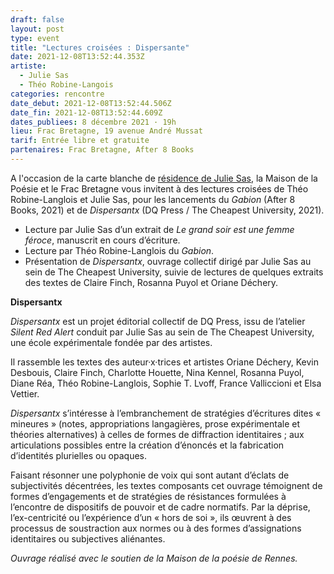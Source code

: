 ```yaml
---
draft: false
layout: post
type: event
title: "Lectures croisées : Dispersante"
date: 2021-12-08T13:52:44.353Z
artiste:
  - Julie Sas
  - Théo Robine-Langois
categories: rencontre
date_debut: 2021-12-08T13:52:44.506Z
date_fin: 2021-12-08T13:52:44.609Z
dates_publiees: 8 décembre 2021 · 19h
lieu: Frac Bretagne, 19 avenue André Mussat
tarif: Entrée libre et gratuite
partenaires: Frac Bretagne, After 8 Books
---
```

A l'occasion de la carte blanche de [résidence de Julie Sas](https://maisondelapoesierennes.netlify.app/residence/2022/07/04/r-sidence-dautomne.html), la Maison de la Poésie et le Frac Bretagne vous invitent à des lectures croisées de Théo Robine-Langlois et Julie Sas, pour les lancements du *Gabion* (After 8 Books, 2021) et de *Dispersantx* (DQ Press / The Cheapest University, 2021).

* Lecture par Julie Sas d’un extrait de *Le grand soir est une femme féroce*, manuscrit en cours d’écriture.
* Lecture par Théo Robine-Langlois du *Gabion*.
* Présentation de *Dispersantx*, ouvrage collectif dirigé par Julie Sas au sein de The Cheapest University, suivie de lectures de quelques extraits des textes de Claire Finch, Rosanna Puyol et Oriane Déchery.

**Dispersantx**

*Dispersantx* est un projet éditorial collectif de DQ Press, issu de l’atelier *Silent Red Alert* conduit par Julie Sas au sein de The Cheapest University, une école expérimentale fondée par des artistes. 

Il rassemble les textes des auteur·x·trices et artistes Oriane Déchery, Kevin Desbouis, Claire Finch, Charlotte Houette, Nina Kennel, Rosanna Puyol, Diane Réa, Théo Robine-Langlois, Sophie T. Lvoff, France Valliccioni et Elsa Vettier.

*Dispersantx* s’intéresse à l’embranchement de stratégies d’écritures dites « mineures » (notes, appropriations langagières, prose expérimentale et théories alternatives) à celles de formes de diffraction identitaires ; aux articulations possibles entre la création d’énoncés et la fabrication d’identités plurielles ou opaques. 

Faisant résonner une polyphonie de voix qui sont autant d’éclats de subjectivités décentrées, les textes composants cet ouvrage témoignent de formes d’engagements et de stratégies de résistances formulées à l’encontre de dispositifs de pouvoir et de cadre normatifs. Par la déprise, l’ex-centricité ou l’expérience d’un « hors de soi », ils œuvrent à des processus de soustraction aux normes ou à des formes d’assignations identitaires ou subjectives aliénantes.

*Ouvrage réalisé avec le soutien de la Maison de la poésie de Rennes.*